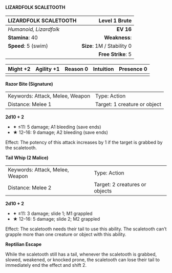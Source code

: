 #### LIZARDFOLK SCALETOOTH

| LIZARDFOLK SCALETOOTH  |          **Level 1 Brute** |
| :--------------------- | -------------------------: |
| *Humanoid, Lizardfolk* |                  **EV 16** |
| **Stamina**: 40        |              **Weakness**: |
| **Speed**: 5 (swim)    | **Size**: 1M / Stability 0 |
|                        |         **Free Strike**: 5 |

| **Might** +2 | **Agility** +1 | **Reason** 0 | **Intuition** | **Presence** 0 |
| ------------ | -------------- | ------------ | ------------- | -------------- |
|              |                |              |               |                |

**Razor Bite (Signature)**

|                                 |                              |
| :------------------------------ | :--------------------------- |
| Keywords: Attack, Melee, Weapon | Type: Action                 |
| Distance: Melee 1               | Target: 1 creature or object |

**2d10 + 2**

- ✦ ≤11: 5 damage; A1 bleeding (save ends)
- ★ 12–16: 9 damage; A2 bleeding (save ends)

Effect: The potency of this attack increases by 1 if the target is grabbed by the scaletooth.

**Tail Whip (2 Malice)**

|                                 |                                |
| :------------------------------ | :----------------------------- |
| Keywords: Attack, Melee, Weapon | Type: Action                   |
| Distance: Melee 2               | Target: 2 creatures or objects |

**2d10 + 2**

- ✦ ≤11: 3 damage; slide 1; M1 grappled
- ★ 12–16: 5 damage; slide 2; M2 grappled

Effect: The scaletooth needs their tail to use this ability. The scaletooth can’t grapple more than one creature or object with this ability.

**Reptilian Escape**

While the scaletooth still has a tail, whenever the scaletooth is grabbed, slowed, weakened, or knocked prone, the scaletooth can lose their tail to immediately end the effect and shift 2.

